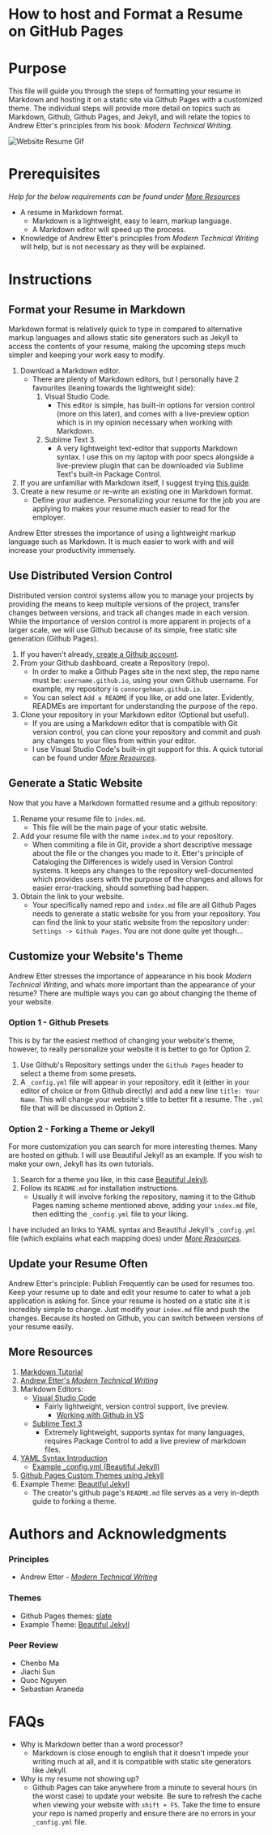 # How to host and Format a Resume on GitHub Pages

# Purpose
This file will guide you through the steps of formatting your resume in Markdown and hosting it on a static site via Github Pages with a customized theme. The individual steps will provide more detail on topics such as Markdown, Github, Github Pages, and Jekyll, and will relate the topics to Andrew Etter's principles from his book: *Modern Technical Writing*.

![Website Resume Gif](Website_Resume_Example.gif)


# Prerequisites
*Help for the below requirements can be found under [*More Resources*](#More-Resources)*
* A resume in Markdown format.
    * Markdown is a lightweight, easy to learn, markup language.
    * A Markdown editor will speed up the process.
* Knowledge of Andrew Etter's principles from *Modern Technical Writing* will help, but is not necessary as they will be explained.


# Instructions
## Format your Resume in Markdown
Markdown format is relatively quick to type in compared to alternative markup languages and allows static site generators such as Jekyll to access the contents of your resume, making the upcoming steps much simpler and keeping your work easy to modify.  
1. Download a Markdown editor.
    * There are plenty of Markdown editors, but I personally have 2 favourites (leaning towards the lightweight side): 
        1. Visual Studio Code.
            * This editor is simple, has built-in options for version control (more on this later), and comes with a live-preview option which is in my opinion necessary when working with Markdown.
        2. Sublime Text 3.
            * A very lightweight text-editor that supports Markdown syntax. I use this on my laptop with poor specs alongside a live-preview plugin that can be downloaded via Sublime Text's built-in Package Control.
2. If you are unfamiliar with Markdown itself, I suggest trying [this guide](https://www.markdowntutorial.com/).
3. Create a new  resume or re-write an existing one in Markdown format. 
    * Define your audience. Personalizing your resume for the job you are applying to makes your resume much easier to read for the employer.

Andrew Etter stresses the importance of using a lightweight markup language such as Markdown. It is much easier to work with and will increase your productivity immensely.


## Use Distributed Version Control
Distributed version control systems allow you to manage your projects by providing the means to keep multiple versions of the project, transfer changes between versions, and track all changes made in each version. While the importance of version control is more apparent in projects of a larger scale, we will use Github because of its simple, free static site generation (Github Pages).
1. If you haven't already,[ create a Github account](https://github.com/join).
2. From your Github dashboard, create a Repository (repo).
    * In order to make a Github Pages site in the next step, the repo name must be: `username.github.io`, using your own Github username. For example, my repository is `connorgehman.github.io`.
    * You can select `Add a README` if you like, or add one later. Evidently, READMEs are important for understanding the purpose of the repo.
3. Clone your repository in your Markdown editor (Optional but useful).
    * If you are using a Markdown editor that is compatible with Git version control, you can clone your repository and commit and push any changes to your files from within your editor.
    * I use Visual Studio Code's built-in git support for this. A quick tutorial can be found under [*More Resources*](#More-Resources).




## Generate a Static Website
Now that you have a Markdown formatted resume and a github repository:
1. Rename your resume file to `index.md`.
    * This file will be the main page of your static website.
2. Add your resume file with the name `index.md` to your repository.
    * When commiting a file in Git, provide a short descriptive message about the file or the changes you made to it. Etter's principle of Cataloging the Differences is widely used in Version Control systems. It keeps any changes to the repository well-documented which provides users with the purpose of the changes and allows for easier error-tracking, should something bad happen.
3. Obtain the link to your website.
    * Your specifically named repo and `index.md` file are all Github Pages needs to generate a static website for you from your repository. You can find the link to your static website from the repository under: `Settings -> Github Pages`. You are not done quite yet though...


## Customize your Website's Theme
Andrew Etter stresses the importance of appearance in his book *Modern Technical Writing*, and whats more important than the appearance of your resume? There are multiple ways you can go about changing the theme of your website.

### Option 1 - Github Presets
This is by far the easiest method of changing your website's theme, however, to really personalize your website it is better to go for Option 2.
1. Use Github's Repository settings under the `Github Pages` header to select a theme from some presets.
2. A `_config.yml` file will appear in your repository. edit it (either in your editor of choice or from Github directly) and add a new line `title: Your Name`. This will change your website's title to better fit a resume. The `.yml` file that will be discussed in Option 2.

### Option 2 - Forking a Theme or Jekyll
For more customization you can search for more interesting themes. Many are hosted on github. I will use Beautiful Jekyll as an example. If you wish to make your own, Jekyll has its own tutorials.
1. Search for a theme you like, in this case [Beautiful Jekyll](https://github.com/daattali/beautiful-jekyll).
2. Follow its `README.md` for installation instructions.
    * Usually it will involve forking the repository, naming it to the Github Pages naming scheme mentioned above, adding your `index.md` file, then editting the `_config.yml` file to your liking.

I have included an links to YAML syntax and Beautiful Jekyll's `_config.yml` file (which explains what each mapping does) under [*More Resources*](#More-Resources).


## Update your Resume Often
Andrew Etter's principle: Publish Frequently can be used for resumes too. Keep your resume up to date and edit your resume to cater to what a job application is asking for. Since your resume is hosted on a static site it is incredibly simple to change. Just modify your `index.md` file and push the changes. Because its hosted on Github, you can switch between versions of your resume easily. 



## More Resources
1. [Markdown Tutorial](https://www.markdowntutorial.com/)
2. [Andrew Etter's *Modern Technical Writing*](https://www.amazon.ca/Modern-Technical-Writing-Introduction-Documentation-ebook/dp/B01A2QL9SS)
3. Markdown Editors: 
    * [Visual Studio Code](https://code.visualstudio.com/)
        * Fairly lightweight, version control support, live preview.
            * [Working with Github in VS](https://code.visualstudio.com/docs/editor/github)
    * [Sublime Text 3](https://www.sublimetext.com/3)
        * Extremely lightweight, supports syntax for many languages, requires Package Control to add a live preview of markdown files.
4. [YAML Syntax Introduction](https://learn.getgrav.org/16/advanced/yaml)
    * [Example _config.yml (Beautiful Jekyll)](https://github.com/daattali/beautiful-jekyll/blob/master/_config.yml)
5. [Github Pages Custom Themes using Jekyll](https://docs.github.com/en/free-pro-team@latest/github/working-with-github-pages/adding-a-theme-to-your-github-pages-site-using-jekyll)
6. Example Theme: [Beautiful Jekyll](https://github.com/daattali/beautiful-jekyll)
    * The creator's github page's `README.md` file serves as a very in-depth guide to forking a theme.




# Authors and Acknowledgments
### Principles
* Andrew Etter - [*Modern Technical Writing*](https://www.amazon.ca/Modern-Technical-Writing-Introduction-Documentation-ebook/dp/B01A2QL9SS)
### Themes
* Github Pages themes: [slate](https://github.com/pages-themes/slate)
* Example Theme: [Beautiful Jekyll](https://github.com/daattali/beautiful-jekyll)

### Peer Review
* Chenbo Ma
* Jiachi Sun
* Quoc Nguyen
* Sebastian Araneda


# FAQs
*  Why is Markdown better than a word processor?
    * Markdown is close enough to english that it doesn't impede your writing much at all, and it is compatible with static site generators like Jekyll.
*  Why is my resume not showing up?
    * Github Pages can take anywhere from a minute to several hours (in the worst case) to update your website. Be sure to refresh the cache when viewing your website with `shift + F5`. Take the time to ensure your repo is named properly and ensure there are no errors in your `_config.yml` file.
